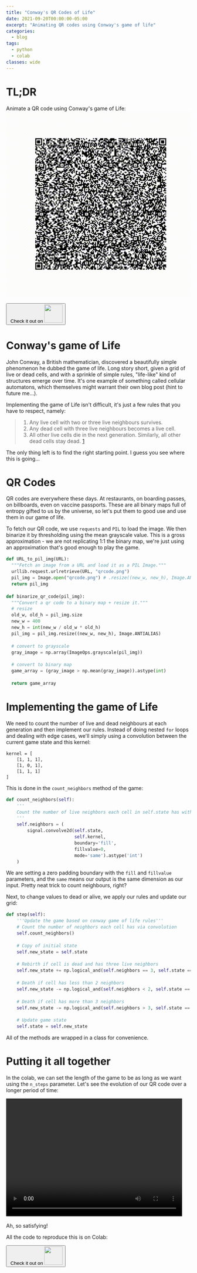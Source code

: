 ```yaml
---
title: "Conway's QR Codes of Life"
date: 2021-09-20T00:00:00-05:00
excerpt: "Animating QR codes using Conway's game of life"
categories:
  - blog
tags:
  - python
  - colab
classes: wide
---
```



# TL;DR

Animate a QR code using Conway's game of Life:
![image](/assets/images/qr_code_gif.gif)

<a href="https://colab.research.google.com/github/jerpint/jerpint.github.io/blob/master/colabs/Conway's_QR_Code.ipynb">
<button type='button'>&nbsp;Check it out on <span><img src="../../assets/images/colab.jpeg" width="50" height="50" /></span></button>
</a>

# Conway's game of Life
John Conway, a British mathematician, discovered a beautifully simple phenomenon he dubbed the game of life.
Long story short, given a grid of live or dead cells, and with a sprinkle of simple rules, "life-like" kind of structures emerge over time.
It's one example of something called cellular automatons, which themselves might warrant their own blog post (hint to future me...).

Implementing the game of Life isn't difficult, it's just a few rules that you have to respect, namely:

> 1. Any live cell with two or three live neighbours survives.
> 2. Any dead cell with three live neighbours becomes a live cell.
> 3. All other live cells die in the next generation. Similarly, all other dead cells stay dead. [1](https://en.wikipedia.org/wiki/Conway%27s_Game_of_Life#Rules)


The only thing left is to find the right starting point. I guess you see where this is going...

# QR Codes

QR codes are everywhere these days. At restaurants, on boarding passes, on billboards, even on vaccine passports.
These are all binary maps full of entropy gifted to us by the universe, so let's put them to good use and use them in our game of life.

To fetch our QR code, we use `requests` and `PIL` to load the image. We then binarize it by thresholding using the mean grayscale value.
This is a gross approximation - we are not replicating 1:1 the binary map, we're just using an approximation that's good enough to play the game.


```python
def URL_to_pil_img(URL):
  """Fetch an image from a URL and load it as a PIL Image."""
  urllib.request.urlretrieve(URL, "qrcode.png")
  pil_img = Image.open("qrcode.png") # .resize((new_w, new_h), Image.ANTIALIAS)
  return pil_img

def binarize_qr_code(pil_img):
  """Convert a qr code to a binary map + resize it."""
  # resize
  old_w, old_h = pil_img.size
  new_w = 400
  new_h = int(new_w / old_w * old_h)
  pil_img = pil_img.resize((new_w, new_h), Image.ANTIALIAS)

  # convert to grayscale
  gray_image = np.array(ImageOps.grayscale(pil_img))

  # convert to binary map
  game_array = (gray_image > np.mean(gray_image)).astype(int)

  return game_array
```

# Implementing the game of Life
We need to count the number of live and dead neighbours at each generation and then implement our rules.
Instead of doing nested `for` loops and dealing with edge cases,
we'll simply using a convolution between the current game state and this kernel:
```
kernel = [
    [1, 1, 1],
    [1, 0, 1],
    [1, 1, 1]
]
```

This is done in the `count_neighbors` method of the game:

```python
def count_neighbors(self):
    '''
    Count the number of live neighbors each cell in self.state has with convolutions.
    '''
    self.neighbors = (
        signal.convolve2d(self.state, 
                          self.kernel,
                          boundary='fill',
                          fillvalue=0,
                          mode='same').astype('int')
    )
```
We are setting a zero padding boundary with the `fill` and `fillvalue` parameters, and the `same` means our output is the same dimension as our input.
Pretty neat trick to count neighbours, right?

Next, to change values to dead or alive, we apply our rules and update our grid:

```python
def step(self):
    '''Update the game based on conway game of life rules'''
    # Count the number of neighbors each cell has via convolution
    self.count_neighbors()

    # Copy of initial state
    self.new_state = self.state

    # Rebirth if cell is dead and has three live neighbors
    self.new_state += np.logical_and(self.neighbors == 3, self.state == 0)

    # Death if cell has less than 2 neighbors
    self.new_state -= np.logical_and(self.neighbors < 2, self.state == 1)

    # Death if cell has more than 3 neighbors
    self.new_state -= np.logical_and(self.neighbors > 3, self.state == 1)

    # Update game state
    self.state = self.new_state
```

All of the methods are wrapped in a class for convenience.


# Putting it all together
In the colab, we can set the length of the game to be as long as we want using the `n_steps` parameter. Let's see the evolution of our QR code over a longer period of time:

<video width="480" height="320" controls="controls">
  <source src="https://user-images.githubusercontent.com/18450628/134022642-4f80f5b5-6959-45df-89cd-bdcb0441b176.mp4" type="video/mp4">
</video>

Ah, so satisfying!

All the code to reproduce this is on Colab:

<a href="https://colab.research.google.com/github/jerpint/jerpint.github.io/blob/master/colabs/Conway's_QR_Code.ipynb">
<button type='button'>&nbsp;Check it out on <span><img src="../../assets/images/colab.jpeg" width="50" height="50" /></span></button>
</a>
